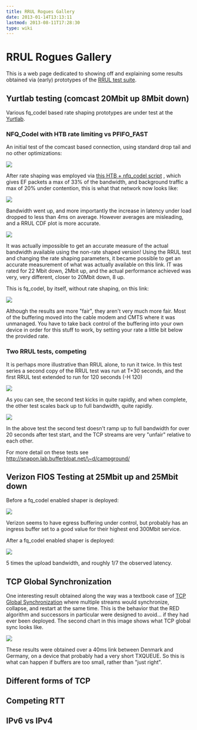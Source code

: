 ```yaml
---
title: RRUL Rogues Gallery
date: 2013-01-14T13:13:11
lastmod: 2013-08-11T17:28:30
type: wiki
---
```

RRUL Rogues Gallery
===================

This is a web page dedicated to showing off and explaining some results
obtained via (early) prototypes of the [RRUL test suite](RRUL_test_suite.md).

Yurtlab testing (comcast 20Mbit up 8Mbit down)
----------------------------------------------

Various fq\_codel based rate shaping prototypes are under test at the
[Yurtlab](/cerowrt/wiki/Yurtlab.md).

### NFQ\_Codel with HTB rate limiting vs PFIFO\_FAST

An initial test of the comcast based connection, using standard drop
tail and no other optimizations:

![](/attachments/campground/campground_pfifo_fast.svg)

After rate shaping was employed via [this HTB + nfq\_codel
script](/attachments/campground/lupin_qos.sh) ,
which gives EF packets a max of 33% of the bandwidth, and background
traffic a max of 20% under contention, this is what that network now
looks like:

![](/attachments/campground/campground_lupin_qos.svg)

Bandwidth went up, and more importantly the increase in latency under
load dropped to less than 4ms on average. However averages are
misleading, and a RRUL CDF plot is more accurate.

![](/attachments/campground/cdf1.svg)

It was actually impossible to get an accurate measure of the actual
bandwidth available using the non-rate shaped version! Using the RRUL
test and changing the rate shaping parameters, it became possible to get
an accurate measurement of what was actually available on this link. IT
was rated for 22 Mbit down, 2Mbit up, and the actual performance
achieved was very, very different, closer to 20Mbit down, 8 up.

This is fq\_codel, by itself, without rate shaping, on this link:

![](/attachments/campground/campground_fq_codel.svg)

Although the results are more "fair", they aren't very much more fair.
Most of the buffering moved into the cable modem and CMTS where it was
unmanaged. You have to take back control of the buffering into your own
device in order for this stuff to work, by setting your rate a little
bit below the provided rate.

### Two RRUL tests, competing

It is perhaps more illustrative than RRUL alone, to run it twice. In
this test series a second copy of the RRUL test was run at T+30 seconds,
and the first RRUL test extended to run for 120 seconds (-H 120)

![](/attachments/campground/campground_lupin_qos-competing-120.svg)

As you can see, the second test kicks in quite rapidly, and when
complete, the other test scales back up to full bandwidth, quite
rapidly.

![](/attachments/campground/campground_pfifo_fast-competing-120.svg)

In the above test the second test doesn't ramp up to full bandwidth for
over 20 seconds after test start, and the TCP streams are very "unfair"
relative to each other.

For more detail on these tests see
http://snapon.lab.bufferbloat.net/\~d/campground/

Verizon FIOS Testing at 25Mbit up and 25Mbit down
-------------------------------------------------

Before a fq\_codel enabled shaper is deployed:

![](/attachments/verizon-noshaper-ipv4-icei.svg)

Verizon seems to have egress buffering under control, but probably has
an ingress buffer set to a good value for their highest end 300Mbit
service.

After a fq\_codel enabled shaper is deployed:

![](/attachments/verizon-finalshaper-ipv4-icei.svg)

5 times the upload bandwidth, and roughly 1/7 the observed latency.

TCP Global Synchronization
--------------------------

One interesting result obtained along the way was a textbook case of
[TCP Global
Synchronization](http://en.wikipedia.org/wiki/TCP_global_synchronization)
where multiple streams would synchronize, collapse, and restart at the
same time. This is the behavior that the RED algorithm and successors in
particular were designed to avoid... if they had ever been deployed. The
second chart in this image shows what TCP global sync looks like.

![](http://huchra.bufferbloat.net/~d/denmark-germany-wired-2.png)

These results were obtained over a 40ms link between Denmark and
Germany, on a device that probably had a very short TXQUEUE. So this is
what can happen if buffers are too small, rather than "just right".

Different forms of TCP
----------------------

Competing RTT
-------------

IPv6 vs IPv4
------------
